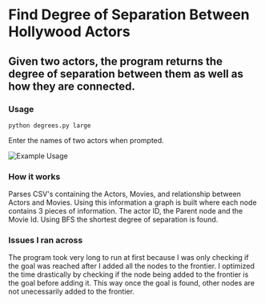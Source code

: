 # Find Degree of Separation Between Hollywood Actors

## Given two actors, the program returns the degree of separation between them as well as how they are connected.

### Usage

`python degrees.py large` 

Enter the names of two actors when prompted.

![Example Usage](https://i.imgur.com/JR0Pz4k.png)

### How it works

Parses CSV's containing the Actors, Movies, and relationship between Actors and Movies. Using this information a graph is built where each node contains 3 pieces of information. The actor ID, the Parent node and the Movie Id. 
Using BFS the shortest degree of separation is found.

### Issues I ran across
The program took very long to run at first because I was only checking if the goal was reached after I added all the nodes to the frontier. I optimized the time drastically by checking if the node being added to the frontier is the goal before adding it. This way once the goal is found, other nodes are not unecessarily added to the frontier.
